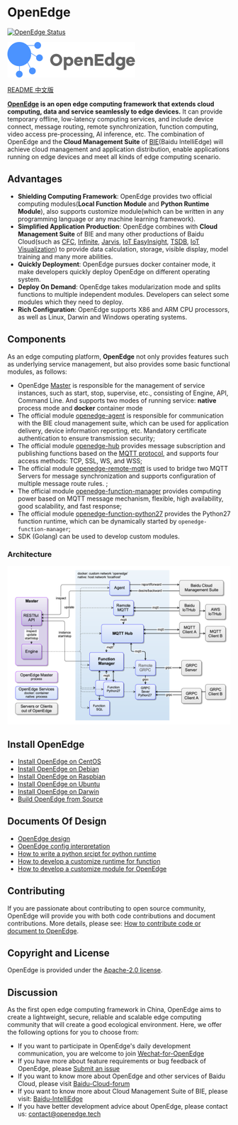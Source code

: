 # OpenEdge

[![OpenEdge Status](https://travis-ci.com/baidu/openedge.svg?branch=master)](https://travis-ci.com/baidu/openedge)

![OpenEdge-logo](./doc/images/logo/logo-with-name.png)

[README 中文版](./README-CN.md)

**[OpenEdge](https://openedge.tech) is an open edge computing framework that extends cloud computing, data and service seamlessly to edge devices.** It can provide temporary offline, low-latency computing services, and include device connect, message routing, remote synchronization, function computing, video access pre-processing, AI inference, etc. The combination of OpenEdge and the **Cloud Management Suite** of [BIE](https://cloud.baidu.com/product/bie.html)(Baidu IntelliEdge) will achieve cloud management and application distribution, enable applications running on edge devices and meet all kinds of edge computing scenario.

## Advantages

+ **Shielding Computing Framework**: OpenEdge provides two official computing modules(**Local Function Module** and **Python Runtime Module**), also supports customize module(which can be written in any programming language or any machine learning framework).
+ **Simplified Application Production**: OpenEdge combines with **Cloud Management Suite** of BIE and many other productions of Baidu Cloud(such as [CFC](https://cloud.baidu.com/product/cfc.html), [Infinite](https://cloud.baidu.com/product/infinite.html), [Jarvis](http://di.baidu.com/product/jarvis), [IoT EasyInsight](https://cloud.baidu.com/product/ist.html), [TSDB](https://cloud.baidu.com/product/tsdb.html), [IoT Visualization](https://cloud.baidu.com/product/iotviz.html)) to provide data calculation, storage, visible display, model training and many more abilities.
+ **Quickly Deployment**: OpenEdge pursues docker container mode, it make developers quickly deploy OpenEdge on different operating system.
+ **Deploy On Demand**: OpenEdge takes modularization mode and splits functions to multiple independent modules. Developers can select some modules which they need to deploy.
+ **Rich Configuration**: OpenEdge supports X86 and ARM CPU processors, as well as Linux, Darwin and Windows operating systems.

## Components

As an edge computing platform, **OpenEdge** not only provides features such as underlying service management, but also provides some basic functional modules, as follows:

+ OpenEdge [Master](./doc/us-en/overview/OpenEdge-design.md#master) is responsible for the management of service instances, such as start, stop, supervise, etc., consisting of Engine, API, Command Line. And supports two modes of running service: **native** process mode and **docker** container mode
+ The official module [openedge-agent](./doc/us-en/overview/OpenEdge-design.md#openedge-agent) is responsible for communication with the BIE cloud management suite, which can be used for application delivery, device information reporting, etc. Mandatory certificate authentication to ensure transmission security;
+ The official module [openedge-hub](./doc/us-en/overview/OpenEdge-design.md#openedge-hub) provides message subscription and publishing functions based on the [MQTT protocol](http://docs.oasis-open.org/mqtt/mqtt/v3.1.1/os/mqtt-v3.1.1-os.html), and supports four access methods: TCP, SSL, WS, and WSS;
+ The official module [openedge-remote-mqtt](./doc/us-en/overview/OpenEdge-design.md#openedge-remote-mqtt) is used to bridge two MQTT Servers for message synchronization and supports configuration of multiple message route rules. ;
+ The official module [openedge-function-manager](./doc/us-en/overview/OpenEdge-design.md#openedge-function-manager) provides computing power based on MQTT message mechanism, flexible, high availability, good scalability, and fast response;
+ The official module [openedge-function-python27](./doc/us-en/overview/OpenEdge-design.md#openedge-function-python27) provides the Python27 function runtime, which can be dynamically started by `openedge-function-manager`;
+ SDK (Golang) can be used to develop custom modules.

### Architecture

![Architecture](./doc/images/overview/design/openedge_design.png)

## Install OpenEdge

+ [Install OpenEdge on CentOS](./doc/us-en/setup/Install-OpenEdge-on-CentOS.md)
+ [Install OpenEdge on Debian](./doc/us-en/setup/Install-OpenEdge-on-Debian.md)
+ [Install OpenEdge on Raspbian](./doc/us-en/setup/Install-OpenEdge-on-Raspbian.md)
+ [Install OpenEdge on Ubuntu](./doc/us-en/setup/Install-OpenEdge-on-Ubuntu.md)
+ [Install OpenEdge on Darwin](./doc/us-en/setup/Install-OpenEdge-on-Darwin.md)
+ [Build OpenEdge from Source](./doc/us-en/setup/Build-OpenEdge-from-Source.md)

## Documents Of Design

+ [OpenEdge design](./doc/us-en/overview/OpenEdge-design.md)
+ [OpenEdge config interpretation](./doc/us-en/tutorials/Config-interpretation.md)
+ [How to write a python srcipt for python runtime](./doc/us-en/customize/How-to-write-a-python-script-for-python-runtime.md)
+ [How to develop a customize runtime for function](./doc/us-en/customize/How-to-develop-a-customize-runtime-for-function.md)
+ [How to develop a customize module for OpenEdge](./doc/us-en/customize/How-to-develop-a-customize-module-for-OpenEdge.md)


## Contributing

If you are passionate about contributing to open source community, OpenEdge will provide you with both code contributions and document contributions. More details, please see: [How to contribute code or document to OpenEdge](./doc/us-en/about/How-to-contribute.md).

## Copyright and License

OpenEdge is provided under the [Apache-2.0 license](./LICENSE).

## Discussion

As the first open edge computing framework in China, OpenEdge aims to create a lightweight, secure, reliable and scalable edge computing community that will create a good ecological environment. Here, we offer the following options for you to choose from:

+ If you want to participate in OpenEdge's daily development communication, you are welcome to join [Wechat-for-OpenEdge](https://openedge.bj.bcebos.com/Wechat/Wechat-OpenEdge.png)
+ If you have more about feature requirements or bug feedback of OpenEdge, please [Submit an issue](https://github.com/baidu/openedge/issues)
+ If you want to know more about OpenEdge and other services of Baidu Cloud, please visit [Baidu-Cloud-forum](https://cloud.baidu.com/forum/bce)
+ If you want to know more about Cloud Management Suite of BIE, please visit: [Baidu-IntelliEdge](https://cloud.baidu.com/product/bie.html)
+ If you have better development advice about OpenEdge, please contact us: [contact@openedge.tech](contact@openedge.tech)
